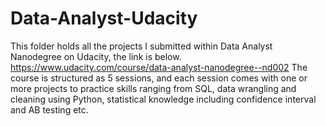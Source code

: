 # Data-Analyst-Udacity
This folder holds all the projects I submitted within Data Analyst Nanodegree on Udacity, the link is below.
https://www.udacity.com/course/data-analyst-nanodegree--nd002
The course is structured as 5 sessions, and each session comes with one or more projects to practice skills ranging from SQL, data wrangling and cleaning using Python, statistical knowledge including confidence interval and AB testing etc.
